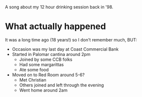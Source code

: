 A song about my 12 hour drinking session back in '98.

# What actually happened

It was a long time ago (18 years!) so I don't remember much, BUT:

  - Occasion was my last day at Coast Commercial Bank
  - Started in Palomar cantina around 2pm
    - Joined by some CCB folks
    - Had some margarittas
    - Ate some food
  - Moved on to Red Room around 5-6?
    - Met Christian
    - Others joined and left through the evening
    - Went home around 2am
